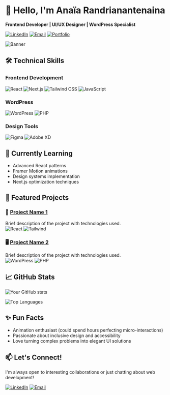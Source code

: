 # 👋 Hello, I'm Anaïa Randrianantenaina

**Frontend Developer | UI/UX Designer | WordPress Specialist**

[![LinkedIn](https://img.shields.io/badge/LinkedIn-Connect-blue?style=for-the-badge&logo=linkedin)](https://www.linkedin.com/in/Anaïa+Randrianantenaina)
[![Email](https://img.shields.io/badge/Email-Contact%20Me-red?style=for-the-badge&logo=gmail)](mailto:anaiarandrianantenaina@gmail.com)
[![Portfolio](https://img.shields.io/badge/🚀-Portfolio-black?style=for-the-badge)](https://anaiarandria.vercel.app/)

![Banner](https://via.placeholder.com/1920x400.png?text=Anaïa+Randrianantenaina+-+Frontend+Developer)

## 🛠 Technical Skills

### Frontend Development
![React](https://img.shields.io/badge/React-61DAFB?style=for-the-badge&logo=react&logoColor=black)
![Next.js](https://img.shields.io/badge/Next.js-000000?style=for-the-badge&logo=next.js&logoColor=white)
![Tailwind CSS](https://img.shields.io/badge/Tailwind_CSS-38B2AC?style=for-the-badge&logo=tailwind-css&logoColor=white)
![JavaScript](https://img.shields.io/badge/JavaScript-F7DF1E?style=for-the-badge&logo=javascript&logoColor=black)

### WordPress
![WordPress](https://img.shields.io/badge/WordPress-21759B?style=for-the-badge&logo=wordpress&logoColor=white)
![PHP](https://img.shields.io/badge/PHP-777BB4?style=for-the-badge&logo=php&logoColor=white)

### Design Tools
![Figma](https://img.shields.io/badge/Figma-F24E1E?style=for-the-badge&logo=figma&logoColor=white)
![Adobe XD](https://img.shields.io/badge/Adobe_XD-FF61F6?style=for-the-badge&logo=adobe-xd&logoColor=white)

## 🌱 Currently Learning
- Advanced React patterns
- Framer Motion animations
- Design systems implementation
- Next.js optimization techniques

## 💼 Featured Projects

### 🎨 [Project Name 1](https://github.com/yourusername/project1)
Brief description of the project with technologies used.  
![React](https://img.shields.io/badge/-React-61DAFB?logo=react&logoColor=white&style=flat) 
![Tailwind](https://img.shields.io/badge/-Tailwind-38B2AC?logo=tailwind-css&logoColor=white&style=flat)

### 🖥 [Project Name 2](https://github.com/yourusername/project2)
Brief description of the project with technologies used.  
![WordPress](https://img.shields.io/badge/-WordPress-21759B?logo=wordpress&logoColor=white&style=flat) 
![PHP](https://img.shields.io/badge/-PHP-777BB4?logo=php&logoColor=white&style=flat)

## 📈 GitHub Stats

![Your GitHub stats](https://github-readme-stats.vercel.app/api?username=yourusername&show_icons=true&theme=radical)

![Top Languages](https://github-readme-stats.vercel.app/api/top-langs/?username=yourusername&layout=compact&theme=radical)

## ✨ Fun Facts
- Animation enthusiast (could spend hours perfecting micro-interactions)
- Passionate about inclusive design and accessibility
- Love turning complex problems into elegant UI solutions

## 📫 Let's Connect!
I'm always open to interesting collaborations or just chatting about web development!

[![LinkedIn](https://img.shields.io/badge/LinkedIn-Connect-blue?style=flat&logo=linkedin)](https://www.linkedin.com/in/Anaïa+Randrianantenaina)
[![Email](https://img.shields.io/badge/Email-Contact%20Me-red?style=flat&logo=gmail)](mailto:anaiarandrianantenaina@gmail.com)
